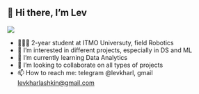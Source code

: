 ## 👋 Hi there, I’m Lev
![](https://komarev.com/ghpvc/?username=LevKharl)
- 👨🏻‍💻 2-year student at ITMO Universuty, field Robotics
- 👀 I’m interested in different projects, especially in DS and ML
- 🌱 I’m currently learning Data Analytics
- 💞️ I’m looking to collaborate on all types of projects
- 📫 How to reach me: telegram @levkharl, gmail levkharlashkin@gmail.com

<!---
LevKharl/LevKharl is a ✨ special ✨ repository because its `README.md` (this file) appears on your GitHub profile.
You can click the Preview link to take a look at your changes.
--->
